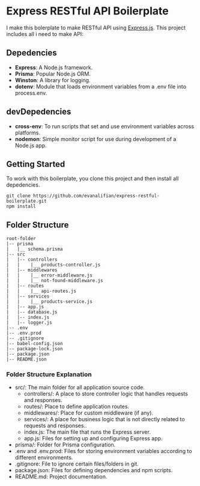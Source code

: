 # Express RESTful API Boilerplate


I make this bolerplate to make RESTful API using [Express.js](https://expressjs.com/). This project includes all i need to make API:


## Depedencies


- **Express**: A Node.js framework.
- **Prisma**: Popular Node.js ORM.
- **Winston**: A library for logging.
- **dotenv**: Module that loads environment variables from a .env file into process.env.


## devDepedencies


- **cross-env**: To run scripts that set and use environment variables across platforms.
- **nodemon**: Simple monitor script for use during development of a Node.js app.


## Getting Started


To work with this boilerplate, you clone this project and then install all depedencies.

```
git clone https://github.com/evanalifian/express-restful-boilerplate.git
npm install
```


## Folder Structure


```
root-folder
|-- prisma
|   |__ schema.prisma
|-- src
|   |-- controllers
|   |    |__ products-controller.js
|   |-- middlewares
|   |    |__ error-middleware.js
|   |    |__ not-found-middleware.js
|   |-- routes
|   |    |__ api-routes.js
|   |-- services
|   |    |__ products-service.js
|   |-- app.js
|   |-- database.js
|   |-- index.js
|   |-- logger.js
|-- .env
|-- .env.prod
|-- .gitignore
|-- babel-config.json
|-- package-lock.json
|-- package.json
|-- README.json
```

### Folder Structure Explanation

- src/: The main folder for all application source code.
  - controllers/: A place to store controller logic that handles requests and responses.
  - routes/: Place to define application routes.
  - middlewares/: Place for custom middleware (if any).
  - services/: A place for business logic that is not directly related to requests and responses..
  - index.js: The main file that runs the Express server.
  - app.js: Files for setting up and configuring Express app.
- prisma/: Folder for Prisma configuration.
- .env and .env.prod: Files for storing environment variables according to different environments.
- .gitignore: File to ignore certain files/folders in git.
- package.json: Files for defining dependencies and npm scripts.
- README.md: Project documentation.